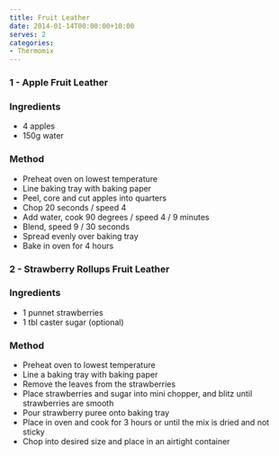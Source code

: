 ```yaml
---
title: Fruit Leather
date: 2014-01-14T00:00:00+10:00
serves: 2
categories:
- Thermomix
---
```










### 1 - Apple Fruit Leather

### Ingredients

* 4 apples
* 150g water

### Method

* Preheat oven on lowest temperature
* Line baking tray with baking paper
* Peel, core and cut apples into quarters
* Chop 20 seconds / speed 4
* Add water, cook 90 degrees / speed 4 / 9 minutes
* Blend, speed 9 / 30 seconds
* Spread evenly over baking tray
* Bake in oven for 4 hours

### 2 - Strawberry Rollups Fruit Leather

### Ingredients

* 1 punnet strawberries
* 1 tbl caster sugar (optional)

### Method

* Preheat oven to lowest temperature
* Line a baking tray with baking paper
* Remove the leaves from the strawberries
* Place strawberries and sugar into mini chopper, and blitz until strawberries are smooth
* Pour strawberry puree onto baking tray
* Place in oven and cook for 3 hours or until the mix is dried and not sticky
* Chop into desired size and place in an airtight container
